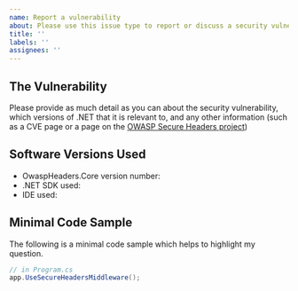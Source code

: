 ```yaml
---
name: Report a vulnerability
about: Please use this issue type to report or discuss a security vulnerability.
title: ''
labels: ''
assignees: ''
---
```


## The Vulnerability

Please provide as much detail as you can about the security vulnerability, which versions of .NET that it is relevant to, and any other information (such as a CVE page or a page on the [OWASP Secure Headers project](https://www.owasp.org/index.php/OWASP_Secure_Headers_Project))

## Software Versions Used

- OwaspHeaders.Core version number: 
- .NET SDK used: 
- IDE used: 

## Minimal Code Sample

The following is a minimal code sample which helps to highlight my question.

```cs
// in Program.cs
app.UseSecureHeadersMiddleware();
```
